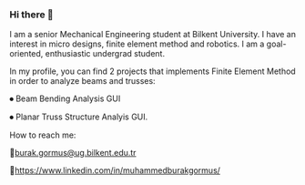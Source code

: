 ### Hi there 👋

I am a senior Mechanical Engineering student at Bilkent University. I have an interest in micro designs, finite element method and robotics. I am a goal-oriented, enthusiastic undergrad student. 

In my profile, you can find 2 projects that implements Finite Element Method in order to analyze beams and trusses:

  ⏺ Beam Bending Analysis GUI
  
  ⏺ Planar Truss Structure Analyis GUI. 
  
How to reach me: 

📍burak.gormus@ug.bilkent.edu.tr 

📍https://www.linkedin.com/in/muhammedburakgormus/

<!--
**MuhammedBurakGormus/MuhammedBurakGormus** is a ✨ _special_ ✨ repository because its `README.md` (this file) appears on your GitHub profile.

Here are some ideas to get you started:

- 🔭 I’m currently working on ...
- 🌱 I’m currently learning ...
- 👯 I’m looking to collaborate on ...
- 🤔 I’m looking for help with ...
- 💬 Ask me about ...
- 📫 How to reach me: ...
- 😄 Pronouns: ...
- ⚡ Fun fact: ...
-->
